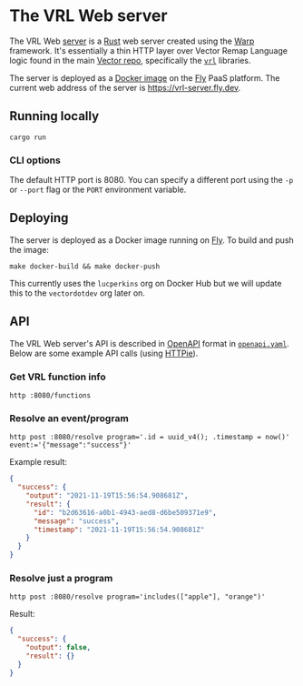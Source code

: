 # The VRL Web server

The VRL Web [server] is a [Rust] web server created using the [Warp] framework. It's essentially a
thin HTTP layer over Vector Remap Language logic found in the main [Vector repo][repo], specifically
the [`vrl`][vrl_lib] libraries.

The server is deployed as a [Docker image][dockerfile] on the [Fly] PaaS platform. The current web
address of the server is https://vrl-server.fly.dev.

## Running locally

```shell
cargo run
```

### CLI options

The default HTTP port is 8080. You can specify a different port using the `-p` or `--port` flag
or the `PORT` environment variable.

## Deploying

The server is deployed as a Docker image running on [Fly]. To build and push the image:

```shell
make docker-build && make docker-push
```

This currently uses the `lucperkins` org on Docker Hub but we will update this to the
`vectordotdev` org later on.

## API

The VRL Web server's API is described in [OpenAPI] format in [`openapi.yaml`][api]. Below are some
example API calls (using [HTTPie]).

### Get VRL function info

```shell
http :8080/functions
```

### Resolve an event/program

```shell
http post :8080/resolve program='.id = uuid_v4(); .timestamp = now()' event:='{"message":"success"}'
```

Example result:

```json
{
  "success": {
    "output": "2021-11-19T15:56:54.908681Z",
    "result": {
      "id": "b2d63616-a0b1-4943-aed8-d6be509371e9",
      "message": "success",
      "timestamp": "2021-11-19T15:56:54.908681Z"
    }
  }
}
```

### Resolve just a program

```shell
http post :8080/resolve program='includes(["apple"], "orange")'
```

Result:

```json
{
  "success": {
    "output": false,
    "result": {}
  }
}
```

[api]: ./api/openapi.yaml
[dockerfile]: ./vrl-web-server-warp/Dockerfile
[fly]: https://fly.io
[httpie]: https://httpie.io
[openapi]: https://www.openapis.org
[repo]: https://github.com/vectordotdev/vector
[rust]: https://rust-lang.org
[server]: ./vrl-web-server-warp
[vrl_lib]: https://github.com/vectordotdev/vector/tree/master/lib/vrl
[warp]: https://github.com/seanmonstar/warp
